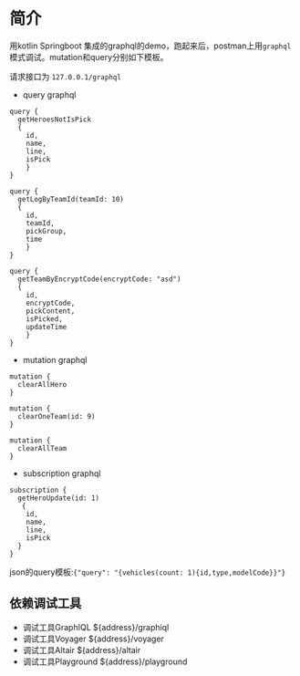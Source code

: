 # 简介
用kotlin Springboot 集成的graphql的demo，跑起来后，postman上用`graphql`模式调试。mutation和query分别如下模板。

请求接口为 `127.0.0.1/graphql`

- query graphql

```
query {
  getHeroesNotIsPick
  {
    id, 
    name, 
    line,
    isPick
	}
}

query {
  getLogByTeamId(teamId: 10) 
  {
    id,
    teamId,
    pickGroup,
    time
	}
}

query {
  getTeamByEncryptCode(encryptCode: "asd") 
  {
    id,
    encryptCode,
    pickContent,
    isPicked,
    updateTime
	}
}

```

- mutation graphql

```
mutation {
  clearAllHero
}
```

```
mutation {
  clearOneTeam(id: 9)
}
```

```
mutation {
  clearAllTeam
}
```

- subscription graphql

```
subscription {
  getHeroUpdate(id: 1)
   {
    id, 
    name, 
    line,
    isPick
  }
}
```

json的query模板:`{"query": "{vehicles(count: 1){id,type,modelCode}}"}`


## 依赖调试工具

- 调试工具GraphIQL ${address}/graphiql
- 调试工具Voyager ${address}/voyager
- 调试工具Altair ${address}/altair
- 调试工具Playground ${address}/playground
